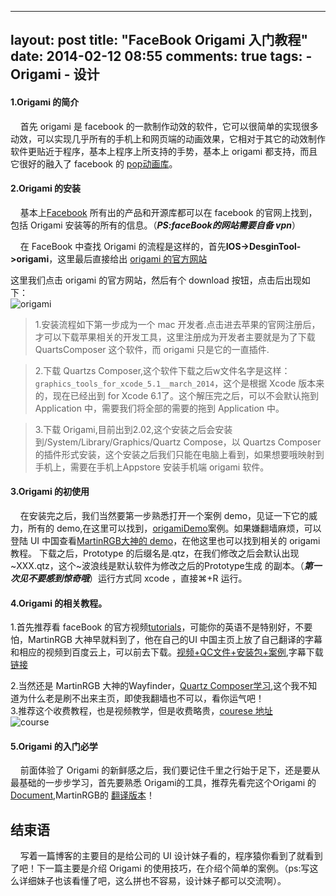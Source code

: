 
---
layout: post
title: "FaceBook Origami 入门教程"
date: 2014-02-12 08:55
comments: true
tags: 
	- Origami 
	- 设计
---


#### 1.Origami 的简介

&nbsp;&nbsp;&nbsp;&nbsp;首先 origami 是 facebook 的一款制作动效的软件，它可以很简单的实现很多动效，可以实现几乎所有的手机上和网页端的动画效果，它相对于其它的动效制作软件更贴近于程序，基本上程序上所支持的手势，基本上 origami 都支持，而且它很好的融入了 facebook 的 [pop动画库](https://github.com/facebook/pop)。

#### 2.Origami 的安装

&nbsp;&nbsp;&nbsp;&nbsp;基本上[Facebook](https://code.facebook.com) 所有出的产品和开源库都可以在 facebook 的官网上找到，包括 Origami 安装等的所有的信息。（***PS:faceBook的网站需要自备 vpn***）

&nbsp;&nbsp;&nbsp;&nbsp;在 FaceBook 中查找 Origami 的流程是这样的，首先**IOS->DesginTool->origami**，这里最后直接给出 [origami 的官方网站](http://facebook.github.io/origami/)  

这里我们点击 origami 的官方网站，然后有个 download 按钮，点击后出现如下：  
![origami](http://m2.img.srcdd.com/farm5/d/2015/0521/20/2D9D71387EA6E2BB16806947423040C8_B500_900_500_243.png)

>1.安装流程如下第一步成为一个 mac 开发者.点击进去苹果的官网注册后，才可以下载苹果相关的开发工具，这里注册成为开发者主要就是为了下载 QuartsComposer 这个软件，而 origami 只是它的一直插件.  

>2.下载 Quartzs Composer,这个软件下载之后w文件名字是这样：`graphics_tools_for_xcode_5.1__march_2014`，这个是根据 Xcode 版本来的，现在已经出到 for Xcode 6.1了。这个解压完之后，可以不会默认拖到 Application 中，需要我们将全部的需要的拖到 Application 中。    

>3.下载 Origami,目前出到2.02,这个安装之后会安装到/System/Library/Graphics/Quartz Compose，以 Quartzs Composer 的插件形式安装，这个安装之后我们只能在电脑上看到，如果想要哦映射到手机上，需要在手机上Appstore 安装手机端 origami 软件。

#### 3.Origami 的初使用

&nbsp;&nbsp;&nbsp;&nbsp;在安装完之后，我们当然要第一步熟悉打开一个案例 demo，见证一下它的威力，所有的 demo,在这里可以找到，[origamiDemo](http://facebook.github.io/origami/examples/)案例。如果嫌翻墙麻烦，可以登陆 UI 中国查看[MartinRGB大神的 demo](http://i.ui.cn/ucenter/88338.html)，在他这里也可以找到相关的 origami 教程。
下载之后，Prototype 的后缀名是.qtz，在我们修改之后会默认出现~XXX.qtz，这个~波浪线是默认软件为修改之后的Prototype生成 的副本。（***第一次见不要感到惊奇哦***）运行方式同 xcode ，直接⌘+R 运行。

#### 4.Origami 的相关教程。  
1.首先推荐看 faceBook 的官方视频[tutorials](http://facebook.github.io/origami/tutorials/)，可能你的英语不是特别好，不要怕，MartinRGB 大神早就料到了，他在自己的UI 中国主页上放了自己翻译的字幕和相应的视频到百度云上，可以前去下载。[视频+QC文件+安装包+案例](http://pan.baidu.com/s/1kTxJmar),字幕下载[链接](http://pan.baidu.com/s/1mgzJb8s)

2.当然还是 MartinRGB 大神的Wayfinder，[Quartz Composer学习](http://wayfinder.is/martinrgb/Quartz-Composer--/5461a948224bfd1600b47a4b),这个我不知道为什么老是刷不出来主页，即使我翻墙也不可以，看你运气吧！  
3.推荐这个收费教程，也是视频教学，但是收费略贵，[courese 地址](http://designers.how/courses)  
![course](http://m1.img.srcdd.com/farm4/d/2015/0521/21/E075BD419014C824E6A3B6797C2E3153_B500_900_500_181.png)

#### 5.Origami 的入门必学
&nbsp;&nbsp;&nbsp;&nbsp;前面体验了 Origami 的新鲜感之后，我们要记住千里之行始于足下，还是要从最基础的一步步学习，首先要熟悉 Origami的工具，推荐先看完这个Origami 的 [Document](http://facebook.github.io/origami/documentation/),MartinRGB的 [翻译版本](http://www.ui.cn/detail/43369.html)！

## 结束语
&nbsp;&nbsp;&nbsp;&nbsp;写着一篇博客的主要目的是给公司的 UI 设计妹子看的，程序猿你看到了就看到了吧！下一篇主要是介绍 Origami 的使用技巧，在介绍个简单的案例。（ps:写这么详细妹子也该看懂了吧，这么拼也不容易，设计妹子都可以交流啊）。
